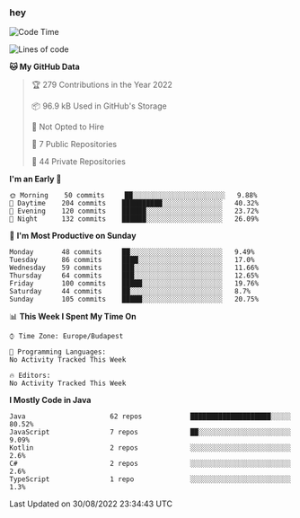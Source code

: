 ### hey

<!--START_SECTION:waka-->
![Code Time](http://img.shields.io/badge/Code%20Time-801%20hrs%2035%20mins-blue)

![Lines of code](https://img.shields.io/badge/From%20Hello%20World%20I%27ve%20Written-509%20Thousand%20lines%20of%20code-blue)

**🐱 My GitHub Data** 

> 🏆 279 Contributions in the Year 2022
 > 
> 📦 96.9 kB Used in GitHub's Storage 
 > 
> 🚫 Not Opted to Hire
 > 
> 📜 7 Public Repositories 
 > 
> 🔑 44 Private Repositories  
 > 
**I'm an Early 🐤** 

```text
🌞 Morning    50 commits     ██░░░░░░░░░░░░░░░░░░░░░░░   9.88% 
🌆 Daytime    204 commits    ██████████░░░░░░░░░░░░░░░   40.32% 
🌃 Evening    120 commits    ██████░░░░░░░░░░░░░░░░░░░   23.72% 
🌙 Night      132 commits    ██████░░░░░░░░░░░░░░░░░░░   26.09%

```
📅 **I'm Most Productive on Sunday** 

```text
Monday       48 commits     ██░░░░░░░░░░░░░░░░░░░░░░░   9.49% 
Tuesday      86 commits     ████░░░░░░░░░░░░░░░░░░░░░   17.0% 
Wednesday    59 commits     ███░░░░░░░░░░░░░░░░░░░░░░   11.66% 
Thursday     64 commits     ███░░░░░░░░░░░░░░░░░░░░░░   12.65% 
Friday       100 commits    █████░░░░░░░░░░░░░░░░░░░░   19.76% 
Saturday     44 commits     ██░░░░░░░░░░░░░░░░░░░░░░░   8.7% 
Sunday       105 commits    █████░░░░░░░░░░░░░░░░░░░░   20.75%

```


📊 **This Week I Spent My Time On** 

```text
⌚︎ Time Zone: Europe/Budapest

💬 Programming Languages: 
No Activity Tracked This Week

🔥 Editors: 
No Activity Tracked This Week

```

**I Mostly Code in Java** 

```text
Java                     62 repos            ████████████████████░░░░░   80.52% 
JavaScript               7 repos             ██░░░░░░░░░░░░░░░░░░░░░░░   9.09% 
Kotlin                   2 repos             ░░░░░░░░░░░░░░░░░░░░░░░░░   2.6% 
C#                       2 repos             ░░░░░░░░░░░░░░░░░░░░░░░░░   2.6% 
TypeScript               1 repo              ░░░░░░░░░░░░░░░░░░░░░░░░░   1.3%

```



 Last Updated on 30/08/2022 23:34:43 UTC
<!--END_SECTION:waka-->
